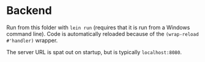 # Backend

Run from this folder with `lein run` (requires that it is run from a Windows command line).
Code is automatically reloaded because of the `(wrap-reload #'handler)` wrapper.

The server URL is spat out on startup, but is typically `localhost:8080`.
